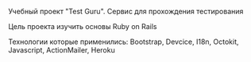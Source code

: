 Учебный проект "Test Guru". Сервис для прохождения тестирования

Цель проекта изучить основы Ruby on Rails

Технологии которые применились: Bootstrap, Devcice, I18n, Octokit, Javascript, ActionMailer, Heroku
